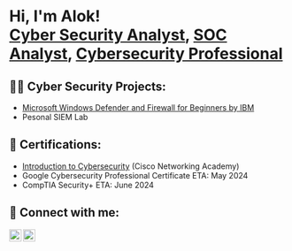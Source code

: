﻿<h1>Hi, I'm Alok! <br/><a href="https://github.com/CipherSecPro">Cyber Security Analyst</a>, <a href="https://github.com/CipherSecPro">SOC Analyst</a>, <a href="https://www.linkedin.com/in/mdalok/">Cybersecurity Professional</a></h1>

<h2>👨‍💻 Cyber Security Projects:</h2>
<ul>
<li> <a href="https://github.com/CipherSecPro/Microsoft-Windows-Defender-and-Firewall-for-Beginners-by-IBM-from-coursera-">Microsoft Windows Defender and Firewall for Beginners by IBM </a> </li>
<li> Pesonal SIEM Lab </li>
</ul>
<!---
- <b>Data Structures and Algorithms Practice (AlgoExpert)</b>
  - [Praciting DS & Algos in Python](https://github.com/CipherSecPro/Algorithms-Practice)
- <b>Full Stack Web App (React, NodeJS, Azure, and Machine Learning Components)</b>
  - [Image Analysis Middleware](https://github.com/CipherSecPro/4chan-Image-Analysis-Middleware-C964) <b><i>(Potentially NSFW)</b></i>
- <b>PowerShell</b>
  - [Windows EventLog: Failed RDP Logins Source IP to full GeoData Conversion](https://github.com/CipherSecPro/Sentinel-Lab)
  - [JWipe (Disk Wiping Utility)](https://github.com/CipherSecPro/Jwipe.PowerShell)
  - [Active Directory Bulk User Creation](https://github.com/CipherSecPro/AD_PS)
  - [FIM (File Integrity Monitor)](https://github.com/CipherSecPro/PowerShell-Integrity-FIM)
- <b>C# (.NET Desktop Applications)</b>
  - [Ransomware Proof of Concept (Encrypter)](https://github.com/CipherSecPro/EncrypterPOC)
  - [Ransomware Proof of Concept (Decrypter)](https://github.com/CipherSecPro/DecrypterPOC)
  - [Keylogger with Email Capability](https://github.com/CipherSecPro/Key-Logger-With-Email)
- <b>Python</b>
  - [Package Delivery Application (Datastructures and Algorithms Demo)](https://github.com/CipherSecPro/Package-Delivery-Pathfinding-Algorithm)
--->
<h2> 📜 Certifications:</h2>
<ul>
<li><a href="https://www.credly.com/badges/36431b5f-8253-4035-9760-f65a516aa697/public_url">Introduction to Cybersecurity</a> (Cisco Networking Academy)</li>
<li>Google Cybersecurity Professional Certificate ETA: May 2024</li>
<li>CompTIA Security+ ETA: June 2024</li>
</ul>

<!---
<h2>📺 Popular YouTube Videos</h2>
--->
<!---
- [How to get into Cybersecurity Starting From Zero](https://www.youtube.com/watch?v=a83ASGn_V_s)
- [A Day in the Life of a Cybersecurity Anayst](https://www.youtube.com/watch?v=uHy3oM7NnoU)
- [How to Create a KeyLogger (C#)](https://www.youtube.com/watch?v=N-L9hklSlNk)
- [Ransomware Demonstration (C#)](https://www.youtube.com/watch?v=OfvdQeh79s0)
- [Is WGU Legit?](https://www.youtube.com/watch?v=E2MwRWxDBkA)
--->
<h2> 🤳 Connect with me:</h2>

[<img align="left" alt="Alok | Twitter" width="22px" src="https://upload.wikimedia.org/wikipedia/commons/thumb/c/ce/X_logo_2023.svg/2267px-X_logo_2023.svg.png" />][twitter]
[<img align="left" alt="Alok | LinkedIn" width="22px" src="https://upload.wikimedia.org/wikipedia/commons/thumb/8/81/LinkedIn_icon.svg/2048px-LinkedIn_icon.svg.png" />][linkedin]
<!---
[<img align="left" alt="Alok | YouTube" width="22px" src="https://cdn.jsdelivr.net/npm/simple-icons@v3/icons/youtube.svg" />][youtube]
[<img align="left" alt="Alok | Instagram" width="22px" src="https://cdn.jsdelivr.net/npm/simple-icons@v3/icons/instagram.svg" />][instagram]
--->
[twitter]: https://twitter.com/IsmailAlok
[linkedin]: https://www.linkedin.com/in/mdalok/
<!---
[youtube]: https://www.youtube.com/c/Alok
[instagram]: https://www.instagram.com/Alok/
--->


<!---
CipherSecPro/CipherSecPro is a ✨ special ✨ repository because its `README.md` (this file) appears on your GitHub profile.
You can click the Preview link to take a look at your changes.
--->
